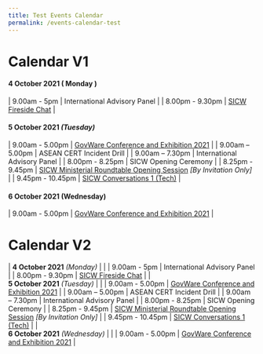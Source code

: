 ```yaml
---
title: Test Events Calendar
permalink: /events-calendar-test
---
```


# Calendar V1

#### **4 October 2021** ( Monday )

| 9.00am - 5pm     | International Advisory Panel     |
| 8.00pm - 9.30pm     | [SICW Fireside Chat](/fireside-chat)     |

#### **5 October 2021** *(Tuesday)*

| 9.00am - 5.00pm     | [GovWare Conference and Exhibition 2021](/govware2021)     |
| 9.00am – 5.00pm     | ASEAN CERT Incident Drill    |
| 9.00am – 7.30pm     | International Advisory Panel     |
| 8.00pm - 8.25pm     | SICW Opening Ceremony     |
| 8.25pm - 9.45pm     | [SICW Ministerial Roundtable Opening Session](/ministerial-roundtable-opening) *[By Invitation Only]*     |
| 9.45pm - 10.45pm     | [SICW Conversations 1 (Tech)](/sicw-conversation-tech)     |

#### **6 October 2021** (Wednesday)

| 9.00am - 5.00pm     | [GovWare Conference and Exhibition 2021](/govware2021)     |

# Calendar V2


| **4 October 2021** *(Monday)*     |      |
| 9.00am - 5pm     | International Advisory Panel     |
| 8.00pm - 9.30pm     | [SICW Fireside Chat](/fireside-chat)     |
| <br> **5 October 2021** *(Tuesday)*     |      |
| 9.00am - 5.00pm     | [GovWare Conference and Exhibition 2021](/govware2021)     |
| 9.00am – 5.00pm     | ASEAN CERT Incident Drill    |
| 9.00am – 7.30pm     | International Advisory Panel     |
| 8.00pm - 8.25pm     | SICW Opening Ceremony     |
| 8.25pm - 9.45pm     | [SICW Ministerial Roundtable Opening Session](/ministerial-roundtable-opening) *[By Invitation Only]*     |
| 9.45pm - 10.45pm     | [SICW Conversations 1 (Tech)](/sicw-conversation-tech)     |
| <br> **6 October 2021** *(Wednesday)*     |      |
| 9.00am - 5.00pm     | [GovWare Conference and Exhibition 2021](/govware2021)     |